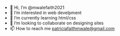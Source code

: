 - 👋 Hi, I’m @mwalefaith2021
- 👀 I’m interested in web develpment
- 🌱 I’m currently learning html/css
- 💞️ I’m looking to collaborate on designing sites
- 📫 How to reach me patriciafaithmwale@gmail.com

<!---
mwalefaith2021/mwalefaith2021 is a ✨ special ✨ repository because its `README.md` (this file) appears on your GitHub profile.
You can click the Preview link to take a look at your changes.
--->
